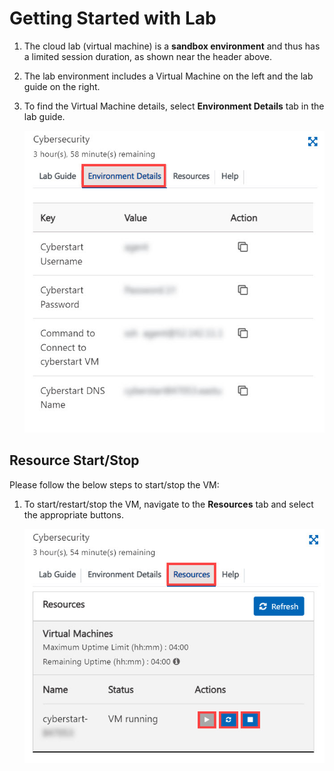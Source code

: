# Getting Started with Lab

1. The cloud lab (virtual machine) is a **sandbox environment** and thus has a limited session duration, as shown near the header above.

2. The lab environment includes a Virtual Machine on the left and the lab guide on the right.

3. To find the Virtual Machine details, select **Environment Details** tab in the lab guide. 

   ![](images/env-details.jpg "Lab Environment details")
 

## Resource Start/Stop

Please follow the below steps to start/stop the VM: 

1. To start/restart/stop the VM, navigate to the **Resources** tab and select the appropriate buttons.

   ![](images/reosurces-tab.jpg "Resources tab")
   


